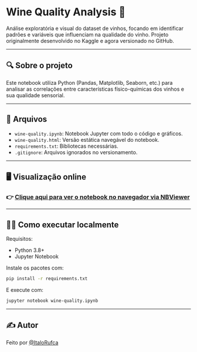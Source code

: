 # Wine Quality Analysis 🍷

Análise exploratória e visual do dataset de vinhos, focando em identificar padrões e variáveis que influenciam na qualidade do vinho. Projeto originalmente desenvolvido no Kaggle e agora versionado no GitHub.

---

## 🔍 Sobre o projeto

Este notebook utiliza Python (Pandas, Matplotlib, Seaborn, etc.) para analisar as correlações entre características físico-químicas dos vinhos e sua qualidade sensorial.

---

## 📂 Arquivos

- `wine-quality.ipynb`: Notebook Jupyter com todo o código e gráficos.
- `wine-quality.html`: Versão estática navegável do notebook.
- `requirements.txt`: Bibliotecas necessárias.
- `.gitignore`: Arquivos ignorados no versionamento.

---

## 🖥 Visualização online

### 👉 [Clique aqui para ver o notebook no navegador via NBViewer](https://nbviewer.org/github/ItaloRufca/wine-quality/blob/main/wine-quality.html)

---

## 👨‍💻 Como executar localmente

Requisitos:
- Python 3.8+
- Jupyter Notebook

Instale os pacotes com:

```bash
pip install -r requirements.txt
```

E execute com:

```bash
jupyter notebook wine-quality.ipynb
```

---

## ✍️ Autor

Feito por [@ItaloRufca](https://www.linkedin.com/in/italo-rufca)

